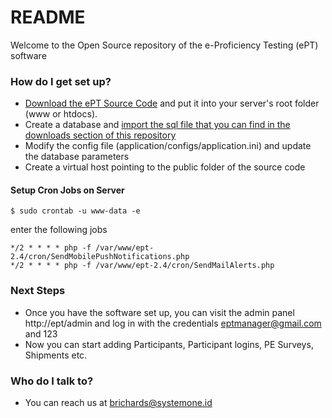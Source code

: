 # README #

Welcome to the Open Source repository of the e-Proficiency Testing (ePT) software

### How do I get set up? ###

* [Download the ePT Source Code](https://github.com/SystemOne/ept/releases) and put it into your server's root folder (www or htdocs). 
* Create a database and [import the sql file that you can find in the downloads section of this repository](https://github.com/SystemOne/ept/releases)
* Modify the config file (application/configs/application.ini) and update the database parameters
* Create a virtual host pointing to the public folder of the source code

#### Setup Cron Jobs on Server ####
`
$ sudo crontab -u www-data -e
`

enter the following jobs
```
*/2 * * * * php -f /var/www/ept-2.4/cron/SendMobilePushNotifications.php
*/2 * * * * php -f /var/www/ept-2.4/cron/SendMailAlerts.php
```


### Next Steps ###

* Once you have the software set up, you can visit the admin panel http://ept/admin and log in with the credentials eptmanager@gmail.com and 123
* Now you can start adding Participants, Participant logins, PE Surveys, Shipments etc.

### Who do I talk to? ###

* You can reach us at brichards@systemone.id
